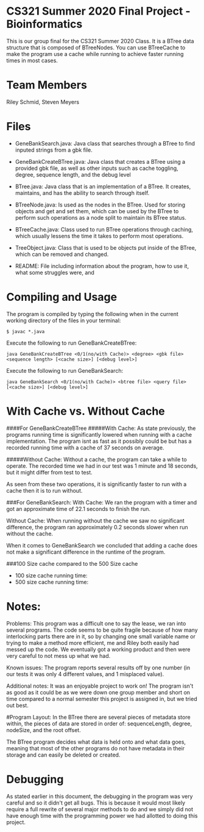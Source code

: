 # CS321 Summer 2020 Final Project - Bioinformatics
This is our group final for the CS321 Summer 2020 Class. It is a BTree data structure that is composed of BTreeNodes. You can use BTreeCache to make the program use a cache while running to achieve faster running times in most cases.

# Team Members
Riley Schmid, Steven Meyers

# Files
* GeneBankSearch.java: Java class that searches through a BTree to find inputed strings from a gbk file.

* GeneBankCreateBTree.java: Java class that creates a BTree using a provided gbk file, as well as other inputs such as cache toggling, degree, sequence length, and the debug level

* BTree.java: Java class that is an implementation of a BTree. It creates, maintains, and has the ability to search through itself.

* BTreeNode.java: Is used as the nodes in the BTree. Used for storing objects and get and set them, which can be used by the BTree to perform such operations as a node split to maintain its BTree status.

* BTreeCache.java: Class used to run BTree operations through caching, which usually lessens the time it takes to perform most operations.

* TreeObject.java: Class that is used to be objects put inside of the BTree, which can be removed and changed.

* README: File including information about the program, how to use it, what some struggles were, and 

# Compiling and Usage 
The program is compiled by typing the following when in the current working directory of the files in your terminal: 

```
$ javac *.java
```
Execute the following to run GeneBankCreateBTree: 

```
java GeneBankCreateBTree <0/1(no/with Cache)> <degree> <gbk file> <sequence length> [<cache size>] [<debug level>]
```
  
Execute the following to run GeneBankSearch: 

```
java GeneBankSearch <0/1(no/with Cache)> <btree file> <query file> [<cache size>] [<debug level>]
```
  
# With Cache vs. Without Cache
####For GeneBankCreateBTree
#####With Cache:
As state previously, the programs running time is significantly lowered when running with a cache implementation. The program isnt as fast as it possibly could be but has a recorded running time with a cache of 37 seconds on average. 

#####Without Cache:
Without a cache, the program can take a while to operate. The recorded time we had in our test was 1 minute and 18 seconds, but it might differ from test to test.

As seen from these two operations, it is significantly faster to run with a cache then it is to run without.

###For GeneBankSearch:
With Cache: We ran the program with a timer and got an approximate time of 22.1 seconds to finish the run.

Without Cache: When running without the cache we saw no significant difference, the program ran approximately 0.2 seconds slower when run without the cache.

When it comes to GeneBankSearch we concluded that adding a cache does not make a significant difference in the runtime of the program.

###100 Size cache compared to the 500 Size cache
* 100 size cache running time:
* 500 size cache running time:

# Notes:
Problems: This program was a difficult one to say the lease, we ran into several programs. The code seems to be quite fragile because of how many interlocking parts there are in it, so by changing one small variable name or trying to make a method more efficient, me and Riley both easily had messed up the code. We eventually got a working product and then were very careful to not mess up what we had.

Known issues: The program reports several results off by one number (in our tests it was only 4 different values, and 1 misplaced value).

Additional notes: It was an enjoyable project to work on! The program isn't as good as it could be as we were down one group member and short on time compared to a normal semester this project is assigned in, but we tried out best.

#Program Layout:
In the BTree there are several pieces of metadata store within, the pieces of data are stored in order of: sequenceLength, degree, nodeSize, and the root offset.

The BTree program decides what data is held onto and what data goes, meaning that most of the other programs do not have metadata in their storage and can easily be deleted or created. 

# Debugging
As stated earlier in this document, the debugging in the program was very careful and so it didn't get all bugs. This is because it would most likely require a full rewrite of several major methods to do and we simply did not have enough time with the programming power we had allotted to doing this project.